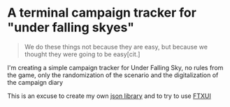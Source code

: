 # A terminal campaign tracker for "under falling skyes"

>We do these things not because they are easy, but because we thought they were going to be easy[cit.]

I'm creating a simple campaign tracker for Under Falling Sky, no rules from the game, only the randomization of the scenario and the digitalization of the campaign diary

This is an excuse to create my own [json library](https://github.com/Iximiel/json) and to try to use [FTXUI](https://github.com/ArthurSonzogni/FTXUI)